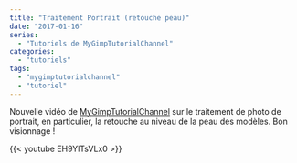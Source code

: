 ```yaml
---
title: "Traitement Portrait (retouche peau)"
date: "2017-01-16"
series:
  - "Tutoriels de MyGimpTutorialChannel"
categories: 
  - "tutoriels"
tags: 
  - "mygimptutorialchannel"
  - "tutoriel"
---
```


Nouvelle vidéo de [MyGimpTutorialChannel](https://www.youtube.com/channel/UCPHIhisbs90ks4-4EsdXtpQ) sur le traitement de photo de portrait, en particulier, la retouche au niveau de la peau des modèles. Bon visionnage !

{{< youtube EH9YlTsVLx0 >}}
